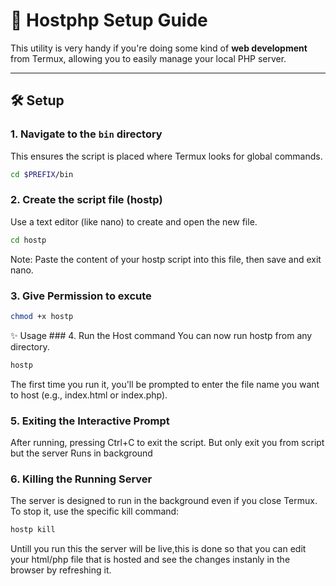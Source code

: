 # 🚀 Hostphp  Setup Guide

This utility is very handy if you're doing some kind of **web development** from Termux, allowing you to easily manage your local PHP server.

---

## 🛠 Setup

### 1. Navigate to the `bin` directory

This ensures the script is placed where Termux looks for global commands.

```bash
cd $PREFIX/bin
```

### 2. Create the script file (hostp)
​Use a text editor (like nano) to create and open the new file.
```bash
cd hostp
```
​Note: Paste the content of your hostp script into this file, then save and exit nano.

### 3. Give Permission to excute
```bash
chmod +x hostp
```
✨ Usage
​### 4. Run the Host command
​You can now run hostp from any directory. 
```bash
hostp
```
The first time you run it, you'll be prompted to enter the file name you want to host (e.g., index.html or index.php).
### 5. Exiting the Interactive Prompt
After running, pressing Ctrl+C to exit the script. But only exit you from script but the server Runs in background 

### ​6. Killing the Running Server
​The server is designed to run in the background even if you close Termux. To stop it, use the specific kill command:
```bash
hostp kill
```
Untill you run this the server will be live,this is done so that you can edit your html/php file that is hosted and see the changes instanly in the browser by refreshing it. 
